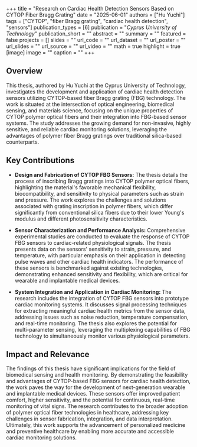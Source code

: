 +++
title = "Research on Cardiac Health Detection Sensors Based on CYTOP Fiber Bragg Grating"
date = "2025-06-01"
authors = ["Hu Yuchi"]
tags = ["CYTOP", "fiber Bragg grating", "cardiac health detection", "sensors"]
publication_types = [6]
publication = "_Cyprus University of Technology_"
publication_short = ""
abstract = ""
summary = ""
featured = false
projects = []
slides = ""
url_code = ""
url_dataset = ""
url_poster = ""
url_slides = ""
url_source = ""
url_video = ""
math = true
highlight = true
[image]
image = ""
caption = ""
+++

## Overview

This thesis, authored by Hu Yuchi at the Cyprus University of Technology, investigates the development and application of cardiac health detection sensors utilizing CYTOP-based fiber Bragg grating (FBG) technology. The work is situated at the intersection of optical engineering, biomedical sensing, and materials science, focusing on the unique properties of CYTOP polymer optical fibers and their integration into FBG-based sensor systems. The study addresses the growing demand for non-invasive, highly sensitive, and reliable cardiac monitoring solutions, leveraging the advantages of polymer fiber Bragg gratings over traditional silica-based counterparts.

## Key Contributions

- **Design and Fabrication of CYTOP FBG Sensors:** The thesis details the process of inscribing Bragg gratings into CYTOP polymer optical fibers, highlighting the material's favorable mechanical flexibility, biocompatibility, and sensitivity to physical parameters such as strain and pressure. The work explores the challenges and solutions associated with grating inscription in polymer fibers, which differ significantly from conventional silica fibers due to their lower Young's modulus and different photosensitivity characteristics.

- **Sensor Characterization and Performance Analysis:** Comprehensive experimental studies are conducted to evaluate the response of CYTOP FBG sensors to cardiac-related physiological signals. The thesis presents data on the sensors' sensitivity to strain, pressure, and temperature, with particular emphasis on their application in detecting pulse waves and other cardiac health indicators. The performance of these sensors is benchmarked against existing technologies, demonstrating enhanced sensitivity and flexibility, which are critical for wearable and implantable medical devices.

- **System Integration and Application in Cardiac Monitoring:** The research includes the integration of CYTOP FBG sensors into prototype cardiac monitoring systems. It discusses signal processing techniques for extracting meaningful cardiac health metrics from the sensor data, addressing issues such as noise reduction, temperature compensation, and real-time monitoring. The thesis also explores the potential for multi-parameter sensing, leveraging the multiplexing capabilities of FBG technology to simultaneously monitor various physiological parameters.

## Impact and Relevance

The findings of this thesis have significant implications for the field of biomedical sensing and health monitoring. By demonstrating the feasibility and advantages of CYTOP-based FBG sensors for cardiac health detection, the work paves the way for the development of next-generation wearable and implantable medical devices. These sensors offer improved patient comfort, higher sensitivity, and the potential for continuous, real-time monitoring of vital signs. The research contributes to the broader adoption of polymer optical fiber technologies in healthcare, addressing key challenges in sensor fabrication, integration, and data interpretation. Ultimately, this work supports the advancement of personalized medicine and preventive healthcare by enabling more accurate and accessible cardiac monitoring solutions.
